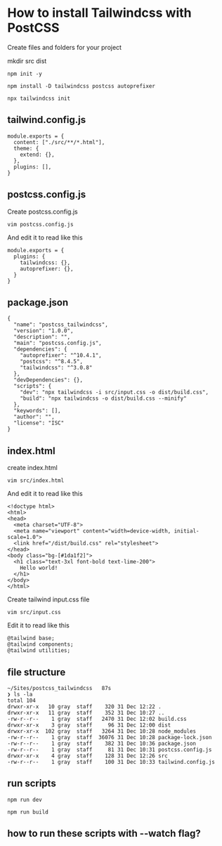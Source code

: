 # How to install Tailwindcss with PostCSS

Create files and folders for your project

mkdir src dist

```
npm init -y

npm install -D tailwindcss postcss autoprefixer

npx tailwindcss init
```


## tailwind.config.js

```
module.exports = {
  content: ["./src/**/*.html"],
  theme: {
    extend: {},
  },
  plugins: [],
}
```
## postcss.config.js

Create postcss.config.js

```
vim postcss.config.js
```

And edit it to read like this

```
module.exports = {
  plugins: {
    tailwindcss: {},
    autoprefixer: {},
  }
}
```

## package.json

```
{
  "name": "postcss_tailwindcss",
  "version": "1.0.0",
  "description": "",
  "main": "postcss.config.js",
  "dependencies": {
    "autoprefixer": "^10.4.1",
    "postcss": "^8.4.5",
    "tailwindcss": "^3.0.8"
  },
  "devDependencies": {},
  "scripts": {
    "dev": "npx tailwindcss -i src/input.css -o dist/build.css",
    "build": "npx tailwindcss -o dist/build.css --minify"
  },
  "keywords": [],
  "author": "",
  "license": "ISC"
}
```

## index.html

create index.html 

```
vim src/index.html
```
And edit it to read like this

```
<!doctype html>
<html>
<head>
  <meta charset="UTF-8">
  <meta name="viewport" content="width=device-width, initial-scale=1.0">
  <link href="/dist/build.css" rel="stylesheet">
</head>
<body class="bg-[#1da1f2]">
  <h1 class="text-3xl font-bold text-lime-200">
    Hello world!
  </h1>
</body>
</html>

```
Create tailwind input.css file

```
vim src/input.css
```
Edit it to read like this

```
@tailwind base;
@tailwind components;
@tailwind utilities;

```

## file structure

```
~/Sites/postcss_tailwindcss   87s
❯ ls -la
total 104
drwxr-xr-x   10 gray  staff    320 31 Dec 12:22 .
drwxr-xr-x   11 gray  staff    352 31 Dec 10:27 ..
-rw-r--r--    1 gray  staff   2470 31 Dec 12:02 build.css
drwxr-xr-x    3 gray  staff     96 31 Dec 12:00 dist
drwxr-xr-x  102 gray  staff   3264 31 Dec 10:28 node_modules
-rw-r--r--    1 gray  staff  36076 31 Dec 10:28 package-lock.json
-rw-r--r--    1 gray  staff    382 31 Dec 10:36 package.json
-rw-r--r--    1 gray  staff     81 31 Dec 10:31 postcss.config.js
drwxr-xr-x    4 gray  staff    128 31 Dec 12:26 src
-rw-r--r--    1 gray  staff    100 31 Dec 10:33 tailwind.config.js
```

## run scripts

```
npm run dev

npm run build
```

## how to run these scripts with --watch flag?



